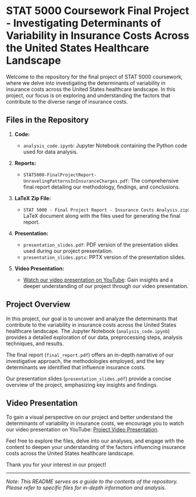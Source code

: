# STAT 5000 Coursework Final Project - Investigating Determinants of Variability in Insurance Costs Across the United States Healthcare Landscape

Welcome to the repository for the final project of STAT 5000 coursework, where we delve into investigating the determinants of variability in insurance costs across the United States healthcare landscape. In this project, our focus is on exploring and understanding the factors that contribute to the diverse range of insurance costs.

## Files in the Repository

1. **Code:**
   - `analysis_code.ipynb`: Jupyter Notebook containing the Python code used for data analysis.

2. **Reports:**
   - `STAT5000-FinalProjectReport-UnravelingPatternsInInsuranceCharges.pdf`: The comprehensive final report detailing our methodology, findings, and conclusions.

3. **LaTeX Zip File:**
   - `STAT 5000 - Final Project Report - Insurance Costs Analysis.zip`: LaTeX document along with the files used for generating the final report.

4. **Presentation:**
   - `presentation_slides.pdf`: PDF version of the presentation slides used during our project presentation.
   - `presentation_slides.pptx`: PPTX version of the presentation slides.

5. **Video Presentation:**
   - [Watch our video presentation on YouTube](https://www.youtube.com/watch?v=f8VYyrw_g9g): Gain insights and a deeper understanding of our project through our video presentation.

## Project Overview

In this project, our goal is to uncover and analyze the determinants that contribute to the variability in insurance costs across the United States healthcare landscape. The Jupyter Notebook (`analysis_code.ipynb`) provides a detailed exploration of our data, preprocessing steps, analysis techniques, and results.

The final report (`final_report.pdf`) offers an in-depth narrative of our investigative approach, the methodologies employed, and the key determinants we identified that influence insurance costs. 

Our presentation slides (`presentation_slides.pdf`) provide a concise overview of the project, emphasizing key insights and findings.

## Video Presentation

To gain a visual perspective on our project and better understand the determinants of variability in insurance costs, we encourage you to watch our video presentation on YouTube: [Project Video Presentation](https://www.youtube.com/watch?v=f8VYyrw_g9g).

Feel free to explore the files, delve into our analyses, and engage with the content to deepen your understanding of the factors influencing insurance costs across the United States healthcare landscape.

Thank you for your interest in our project!

---

*Note: This README serves as a guide to the contents of the repository. Please refer to specific files for in-depth information and analysis.*
